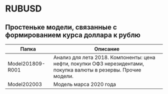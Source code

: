# RUBUSD
## Простеньке модели, связанные с формированием курса доллара к рублю

Папка | Описание
----|----
Model201809-R001 | Анализ для лета 2018. Компоненты: цена нефти, покупки ОФЗ нерезидентами, покупка валюты в резервы. Прочие модели. 
Model202003 | Модель марса 2020 года

